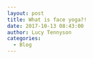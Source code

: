 ```yaml
---
layout: post
title: What is face yoga?!
date: 2017-10-13 08:43:00
author: Lucy Tennyson
categories:
  - Blog
---
```

